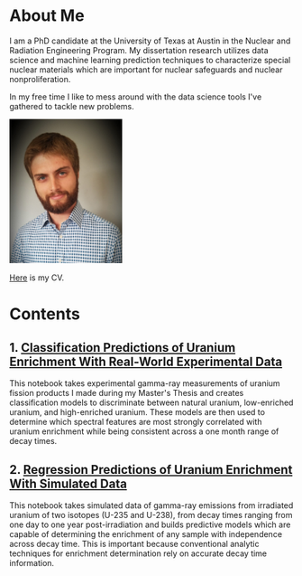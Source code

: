 # About Me

I am a PhD candidate at the University of Texas at Austin in the Nuclear and Radiation Engineering Program. My dissertation research utilizes data science and machine learning prediction techniques to characterize special nuclear materials which are important for nuclear safeguards and nuclear nonproliferation. 

In my free time I like to mess around with the data science tools I've gathered to tackle new problems.

<img src="https://github.com/awdrescher/awdrescher.github.io/blob/master/38011685_10215498402880927_7228843852281413632_o.jpg" width="200"/>


[Here](Adam_Drescher_CV.pdf) is my CV.

# Contents

## 1. [Classification Predictions of Uranium Enrichment With Real-World Experimental Data](CoincidenceModel_Clean.ipynb)
This notebook takes experimental gamma-ray measurements of uranium fission products I made during my Master's Thesis and creates classification models to discriminate between natural uranium, low-enriched uranium, and high-enriched uranium. These models are then used to determine which spectral features are most strongly correlated with uranium enrichment while being consistent across a one month range of decay times.

## 2. [Regression Predictions of Uranium Enrichment With Simulated Data](SCALE_Predictions_Clean.ipynb)
This notebook takes simulated data of gamma-ray emissions from irradiated uranium of two isotopes (U-235 and U-238), from decay times ranging from one day to one year post-irradiation and builds predictive models which are capable of determining the enrichment of any sample with independence across decay time. This is important because conventional analytic techniques for enrichment determination rely on accurate decay time information.


